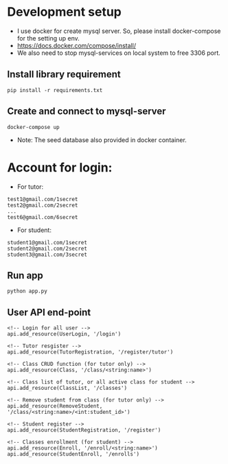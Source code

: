 # Development setup

- I use docker for create mysql server. So, please install docker-compose for the setting up env.
- https://docs.docker.com/compose/install/
- We also need to stop mysql-services on local system to free 3306 port.

## Install library requirement

`pip install -r requirements.txt`

## Create and connect to mysql-server

`docker-compose up`

- Note: The seed database also provided in docker container.

# Account for login:

- For tutor:

```
test1@gmail.com/1secret
test2@gmail.com/2secret
...
test6@gmail.com/6secret
```

- For student:

```
student1@gmail.com/1secret
student2@gmail.com/2secret
student3@gmail.com/3secret
```

## Run app

`python app.py`

## User API end-point

```
<!-- Login for all user -->
api.add_resource(UserLogin, '/login')

<!-- Tutor resgister -->
api.add_resource(TutorRegistration, '/register/tutor')

<!-- Class CRUD function (for tutor only) -->
api.add_resource(Class, '/class/<string:name>')

<!-- Class list of tutor, or all active class for student -->
api.add_resource(ClassList, '/classes')

<!-- Remove student from class (for tutor only) -->
api.add_resource(RemoveStudent, '/class/<string:name>/<int:student_id>')

<!-- Student register -->
api.add_resource(StudentRegistration, '/register')

<!-- Classes enrollment (for student) -->
api.add_resource(Enroll, '/enroll/<string:name>')
api.add_resource(StudentEnroll, '/enrolls')
```
